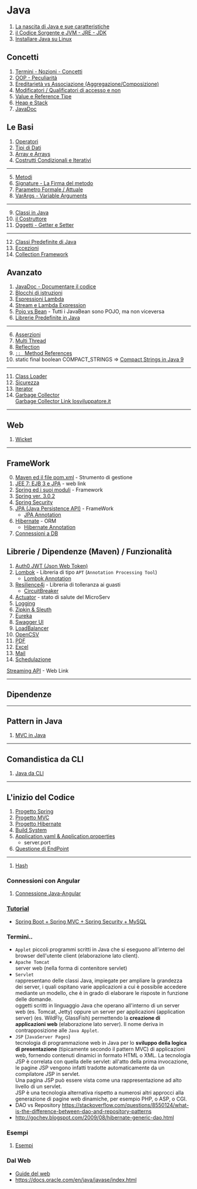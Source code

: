 # Java

1. [La nascita di Java e sue caratteristiche](./Intro/Nascita_di_Java.md)
1. [il Codice Sorgente e JVM - JRE - JDK](./Intro/Codice_Sorgente_e_JVM.md)
1. [Installare Java su Linux](./Intro/Installare_Java.md)

## Concetti
1. [Termini - Nozioni - Concetti](./Concetti/Termini_Nozioni_Concetti.md)
1. [OOP - Peculiarità](./../OOP/ReadMe.md)
1. [Ereditarietà vs Associazione (Aggregazione/Composizione)](./Avanzato/EreditarietaVsAssociazione.md)
1. [Modificatori / Qualificatori di accesso e non](./Concetti/Qualificatori.md)
1. [Value e Reference Tipe](./Concetti/Value_e_Reference_Tipe.md)
1. [Heap e Stack](./Concetti/Heap_e_Stack.md)
1. [JavaDoc](./JavaDoc.md)

## Le Basi
1. [Operatori](./Basi/Operatori.md)
1. [Tipi di Dati](./Basi/Tipi_di_Dati.md)
1. [Array e Arrays](./Basi/ArrayArrays.md)
1. [Costrutti Condizionali e Iterativi](./Basi/CostruttiCondizionaliIterativi.md)
---
5. [Metodi](./Classi/Metodi.md)
1. [Signature - La Firma del metodo](./Signature.md)
1. [Parametro Formale / Attuale](./Basi/Parametri.md)
1. [VarArgs - Variable Arguments](Varargs-Variable_Arguments.md)
---
9. [Classi in Java](./Classi/Classi.md)
1. [il Costruttore](./Classi/Costruttore.md)
1. [Oggetti - Getter e Setter](./Classi/Oggetti.md)
---
12. [Classi Predefinite di Java](./Classi/ClassiPredefinite.md)
1. [Eccezioni](./Avanzato/Eccezioni.md)
1. [Collection Framework](./CollectionMap/RedMe.md)

## Avanzato
1. [JavaDoc - Documentare il codice](./Concetti/JavaDoc.md)
1. [Blocchi di istruzioni](./Avanzato/Blocchi.md)
1. [Espressioni Lambda](./Lambda.md)
1. [Stream e Lambda Expression](./Stream.md)
1. [Pojo vs Bean](./PojoVsBean.md) - Tutti i JavaBean sono POJO, ma non viceversa
1. [Librerie Predefinite in Java](./Concetti/Librerie.md)
---
6. [Asserzioni](./Avanzato/Asserzioni.md)
1. [Multi Thread](./MultiThread.md)
1. [Reflection](./Avanzato/Reflection.md)
1. [`:: ` Method References](./MethodReferences.md)
1. static final boolean COMPACT_STRINGS => [Compact Strings in Java 9](https://www.baeldung.com/java-9-compact-string)

---
11. [Class Loader](./Classi/Class_Loader.md)
1. [Sicurezza](./../Java/Avanzato/Sicurezza.md)
1. [Iterator](./Avanzato/Iterator.md)
1. [Garbage Collector](./../Java/Avanzato/Garbage_Collector.md)  
[Garbage Collector Link losviluppatore.it](http://losviluppatore.it/java-la-garbage-collection)

---
## Web
1. [Wicket](./Wicket.md)

---
## FrameWork 
0. [Maven ed il file pom.xml](./Maven/ReadMe.md) - Strumento di gestione
1. [JEE 7: EJB 3 e JPA](https://www.html.it/pag/57277/jee-7-panoramica-delle-funzionalita-2/) - web link
1. [Spring ed i suoi moduli](./Framework/Spring.md) - Framework
1. [Spring ver. 3.0.2](./Framework/Spring_Ver3.md)
1. [Spring Security](./Framework/Spring_Security.md)
1. [JPA (Java Persistence API)](./Maven/JPA.md) - FrameWork
    - [JPA Annotation](./Maven/JPA_Annotation.md)
1. [Hibernate](./Maven/FilePOM.xml.md) - ORM
    - [Hibernate Annotation](./Maven/Hibernate_Annotation.md)
1. [Connessioni a DB](./DBJava/ReadMe.md)

## Librerie / Dipendenze (Maven) / Funzionalità
1. [Auth0 JWT (Json Web Token)](./Librerie-Dipendenze/JWT.md)
1. [Lombok](./Librerie-Dipendenze/Lombok.md) - Libreria di tipo `APT` (`Annotation Processing Tool`)
    - [Lombok Annotation](./Librerie-Dipendenze/Lombok_Annotation.md)
1. [Resilience4j](./Librerie-Dipendenze/Resilience4j.md) - Libreria di tolleranza ai guasti
    - [CircuitBreaker](./Librerie-Dipendenze/Resilience4j_CircuitBreaker.md)
1. [Actuator](./Librerie-Dipendenze/Actuator.md) - stato di salute del MicroServ
1. [Logging](./Application.md#logging)
1. [Zipkin & Sleuth](./Librerie-Dipendenze/Zipkin_Sleuth.md)
1. [Eureka](./Librerie-Dipendenze/Eureka.md)
1. [Swagger UI](./Librerie-Dipendenze/Swagger_UI.md)
1. [LoadBalancer](./Librerie-Dipendenze/LoadBalancer.md)
1. [OpenCSV](./Librerie-Dipendenze/OpenCSV.md)
1. [PDF](./Librerie-Dipendenze/pdf)
1. [Excel](./Librerie-Dipendenze/Excel.md)
1. [Mail](./Librerie-Dipendenze/Mail.md)
1. [Schedulazione](./Librerie-Dipendenze/Schedulazione.md)

[Streaming API](http://losviluppatore.it/java-8-la-streaming-api/) - Web Link

---
## Dipendenze

---
## Pattern in Java
1. [MVC in Java](./Pattern/MVC_in_Java.md)

---

## Comandistica da CLI
1. [Java da CLI](./Java_CLI.md)

---
## L'inizio del Codice
1. [Progetto Spring](./progetti/ProgettoSpring.md)
1. [Progetto MVC](./Prog_MVC_Java.md)
1. [Progetto Hibernate](./Maven/ProgettoHibernate.md)
1. [Build System](./Intro/Build_System.md)
1. [Application.yaml & Application.properties](./Application.md)
    - server.port
1. [Questione di EndPoint](./Questione_di_EndPoint.md)

---
1. [Hash](./Hash.md)


### Connessioni con Angular
1. [Connessione Java-Angular](./Connessione_Java_Angular.md)

### [Tutorial](./Tutorial.md)
- [Spring Boot + Spring MVC + Spring Security + MySQL](https://medium.com/@gustavo.ponce.ch/spring-boot-spring-mvc-spring-security-mysql-a5d8545d837d)

### Termini..
- `Applet`
    piccoli programmi scritti in Java che si eseguono all'interno del browser dell'utente client (elaborazione lato client). 
- `Apache Tomcat`  
    server web (nella forma di contenitore servlet) 
- `Servlet`  
    rappresentano delle classi Java, impiegate per ampliare la grandezza dei server, i quali ospitano varie applicazioni a cui è possibile accedere mediante un modello, che è in grado di elaborare le risposte in funzione delle domande.  
    oggetti scritti in linguaggio Java che operano all'interno di un server web (es. Tomcat, Jetty) oppure un server per applicazioni (application server) (es. WildFly, GlassFish) permettendo la **creazione di applicazioni web** (elaborazione lato server). Il nome deriva in contrapposizione alle `Java Applet`.  
- `JSP` (`JavaServer Pages`)  
    tecnologia di programmazione web in Java per lo **sviluppo della logica di presentazione** (tipicamente secondo il pattern MVC) di applicazioni web, fornendo contenuti dinamici in formato HTML o XML.
    La tecnologia JSP è correlata con quella delle servlet: all'atto della prima invocazione, le pagine JSP vengono infatti tradotte automaticamente da un compilatore JSP in servlet.  
    Una pagina JSP può essere vista come una rappresentazione ad alto livello di un servlet.  
    JSP è una tecnologia alternativa rispetto a numerosi altri approcci alla generazione di pagine web dinamiche, per esempio PHP, o ASP, o CGI.
- DAO vs Repository https://stackoverflow.com/questions/8550124/what-is-the-difference-between-dao-and-repository-patterns
- http://gochev.blogspot.com/2009/08/hibernate-generic-dao.html
### Esempi
1. [Esempi](./Esempi/Esempi.md)

### Dal Web
- [Guide del web](./JavaWebLink.md)
- https://docs.oracle.com/en/java/javase/index.html  